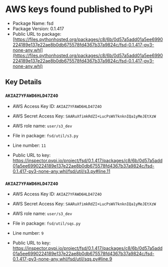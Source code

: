 # AWS keys found published to PyPi

* Package Name: fsd
* Package Version: 0.1.417
* Public URL to package: [https://files.pythonhosted.org/packages/c8/6b/0d57a5add01a5ee6990224189e137e22ae8b0db675578fd4367b37a9824c/fsd-0.1.417-py3-none-any.whl](https://files.pythonhosted.org/packages/c8/6b/0d57a5add01a5ee6990224189e137e22ae8b0db675578fd4367b37a9824c/fsd-0.1.417-py3-none-any.whl)

## Key Details

### `AKIAZ7YFAWD6HLD47Z4O`

* AWS Access Key ID: `AKIAZ7YFAWD6HLD47Z4O`
* AWS Secret Access Key: `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` 
* AWS role name: `user/s3_dev`
* File in package: `fsd/util/s3.py`
* Line number: `11`

* Public URL to key: https://inspector.pypi.io/project/fsd/0.1.417/packages/c8/6b/0d57a5add01a5ee6990224189e137e22ae8b0db675578fd4367b37a9824c/fsd-0.1.417-py3-none-any.whl/fsd/util/s3.py#line.11



### `AKIAZ7YFAWD6HLD47Z4O`

* AWS Access Key ID: `AKIAZ7YFAWD6HLD47Z4O`
* AWS Secret Access Key: `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` 
* AWS role name: `user/s3_dev`
* File in package: `fsd/util/sqs.py`
* Line number: `9`

* Public URL to key: https://inspector.pypi.io/project/fsd/0.1.417/packages/c8/6b/0d57a5add01a5ee6990224189e137e22ae8b0db675578fd4367b37a9824c/fsd-0.1.417-py3-none-any.whl/fsd/util/sqs.py#line.9


